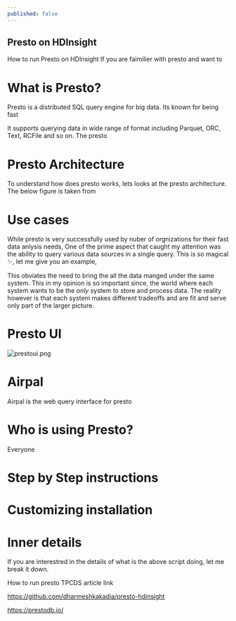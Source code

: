 ```yaml
---
published: false
---
```

## Presto on HDInsight

How to run Presto on HDInsight
If you are faimilier with presto and want to 

# What is Presto?
Presto is a distributed SQL query engine for big data.
Its known for being fast

It supports querying data in wide range of format including Parquet, ORC, Text, RCFile and so on.
The presto 

# Presto Architecture
To understand how does presto works, lets looks at the presto architecture. The below figure is taken from 

# Use cases
While presto is very successfully used by nuber of orgnizations for their fast data anlysis needs,
One of the prime aspect that caught my attention was the ability to query various data sources in a single query. This is so magical ✨, let me give you an example,


This obviates the need to bring the all the data manged under the same system. This in my opinion is so important since, the world where each system wants to be the _only_ system to store and process data.
The reality however is that each system makes different tradeoffs and are fit and serve only part of the larger picture.

# Presto UI
![prestoui.png]({{site.baseurl}}/images/prestoui.png)


# Airpal
Airpal is the web query interface for presto

# Who is using Presto?
Everyone

# Step by Step instructions

# Customizing installation

# Inner details
If you are interestred in the details of what is the above script doing, let me break it down.

How to run presto TPCDS article link

https://github.com/dharmeshkakadia/presto-hdinsight

https://prestodb.io/
